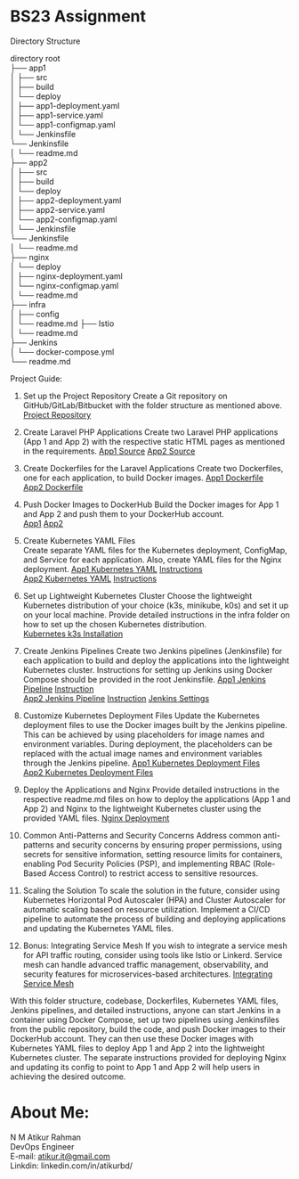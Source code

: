 # BS23 Assignment

Directory Structure

directory root                                                                                                                                                      
├──  app1                                                                                                                                                           
│    ├── src                                                                                                                                                       
│    ├── build                                                                                                                                                      
│    └── deploy                                                                                                                                                     
│        ├── app1-deployment.yaml                                                                                                                                   
│        ├── app1-service.yaml                                                                                                                                      
│        └── app1-configmap.yaml                                                                                                                                    
│    └── Jenkinsfile                                                                                                                                                
       └── Jenkinsfile                                                                                                                                              
│    └── readme.md                                                                                                                                                  
├──  app2                                                                                                                                                           
│    ├── src                                                                                                                                                        
│    ├── build                                                                                                                                                      
│    └── deploy                                                                                                                                                     
│       ├── app2-deployment.yaml                                                                                                                                   
│       ├── app2-service.yaml                                                                                                                                     
│       └── app2-configmap.yaml                                                                                                                                    
│    └── Jenkinsfile                                                                                                                                                
        └── Jenkinsfile                                                                                                                                             
│    └── readme.md                                                                                                                                                  
├──  nginx                                                                                                                                                          
│    └── deploy                                                                                                                                                     
│       ├── nginx-deployment.yaml                                                                                                                                  
│       └── nginx-configmap.yaml                                                                                                                                   
│    └── readme.md                                                                                                                                                  
├──  infra                                                                                                                                                          
│    ├── config                                                                                                                                                     
│    └── readme.md
├──  Istio                                                                                                                                                          
│    └── readme.md                                                                                                                                                  
├──  Jenkins                                                                                                                                                        
│    └── docker-compose.yml                                                                                                                                         
└── readme.md                                                                                                                                                                                        

Project Guide:

1.  Set up the Project Repository
    Create a Git repository on GitHub/GitLab/Bitbucket with the folder structure as mentioned above.
    [Project Repository](https://github.com/crystalbd/bs23)

2.  Create Laravel PHP Applications
    Create two Laravel PHP applications (App 1 and App 2) with the respective static HTML pages as mentioned in the requirements.
    [App1 Source](https://github.com/crystalbd/bs23/tree/main/app1/src)  [App2 Source](https://github.com/crystalbd/bs23/tree/main/app2/src)

3.  Create Dockerfiles for the Laravel Applications
    Create two Dockerfiles, one for each application, to build Docker images.
    [App1 Dockerfile](https://github.com/crystalbd/bs23/tree/main/app1/build/Dockerfile)                                                                     
    [App2 Dockerfile](https://github.com/crystalbd/bs23/tree/main/app2/build/Dockerfile)                                                                     

4.  Push Docker Images to DockerHub
    Build the Docker images for App 1 and App 2 and push them to your DockerHub account.                                                                 
    [App1](https://github.com/crystalbd/bs23/tree/main/app1)   [App2](https://github.com/crystalbd/bs23/tree/main/app2)                                                                
5.  Create Kubernetes YAML Files                                                                                                                 
    Create separate YAML files for the Kubernetes deployment, ConfigMap, and Service for each application. Also, create YAML files for the Nginx deployment.
    [App1 Kubernetes YAML](https://github.com/crystalbd/bs23/tree/main/app1/deploy) [Instructions](https://github.com/crystalbd/bs23/tree/main/app1)             
    [App2 Kubernetes YAML](https://github.com/crystalbd/bs23/tree/main/app2/deploy) [Instructions](https://github.com/crystalbd/bs23/tree/main/app2)              

6.  Set up Lightweight Kubernetes Cluster
    Choose the lightweight Kubernetes distribution of your choice (k3s, minikube, k0s) and set it up on your local machine. Provide detailed instructions in the infra folder on how to set up the chosen Kubernetes distribution.                                                              
[Kubernetes k3s Installation](https://github.com/crystalbd/bs23/tree/main/infra)                                                        

7. Create Jenkins Pipelines
    Create two Jenkins pipelines (Jenkinsfile) for each application to build and deploy the applications into the lightweight Kubernetes cluster. Instructions for setting up Jenkins using Docker Compose should be provided in the root Jenkinsfile.
    [App1 Jenkins Pipeline](https://github.com/crystalbd/bs23/tree/main/app1/Jenkinsfile/Jenkinfile) [Instruction](https://github.com/crystalbd/bs23/tree/main/app1)                                                                                                      
[App2 Jenkins Pipeline](https://github.com/crystalbd/bs23/tree/main/app2/Jenkinsfile/Jenkinfile) [Instruction](https://github.com/crystalbd/bs23/tree/main/app1)
[Jenkins Settings](https://github.com/crystalbd/bs23/blob/main/Jenkins/)

8.  Customize Kubernetes Deployment Files
    Update the Kubernetes deployment files to use the Docker images built by the Jenkins pipeline. This can be achieved by using placeholders for image names and environment variables. During deployment, the placeholders can be replaced with the actual image names and environment variables through the Jenkins pipeline.
[App1 Kubernetes Deployment Files](https://github.com/crystalbd/bs23/tree/main/app1/deploy)                                                                
[App2 Kubernetes Deployment Files](https://github.com/crystalbd/bs23/tree/main/app2/deploy)                                                               

9.  Deploy the Applications and Nginx
    Provide detailed instructions in the respective readme.md files on how to deploy the applications (App 1 and App 2) and Nginx to the lightweight Kubernetes cluster using the provided YAML files.
[Nginx Deployment](https://github.com/crystalbd/bs23/tree/main/nginx)                                                                                             
               
10. Common Anti-Patterns and Security Concerns
    Address common anti-patterns and security concerns by ensuring proper permissions, using secrets for sensitive information, setting resource limits for containers, enabling Pod Security Policies (PSP), and implementing RBAC (Role-Based Access Control) to restrict access to sensitive resources.

11. Scaling the Solution
    To scale the solution in the future, consider using Kubernetes Horizontal Pod Autoscaler (HPA) and Cluster Autoscaler for automatic scaling based on resource utilization. Implement a CI/CD pipeline to automate the process of building and deploying applications and updating the Kubernetes YAML files.

12. Bonus: Integrating Service Mesh
    If you wish to integrate a service mesh for API traffic routing, consider using tools like Istio or Linkerd. Service mesh can handle advanced traffic management, observability, and security features for microservices-based architectures.
    [Integrating Service Mesh](https://github.com/crystalbd/bs23/tree/main/Istio)                                                                      

With this folder structure, codebase, Dockerfiles, Kubernetes YAML files, Jenkins pipelines, and detailed instructions, anyone can start Jenkins in a container using Docker Compose, set up two pipelines using Jenkinsfiles from the public repository, build the code, and push Docker images to their DockerHub account. They can then use these Docker images with Kubernetes YAML files to deploy App 1 and App 2 into the lightweight Kubernetes cluster. The separate instructions provided for deploying Nginx and updating its config to point to App 1 and App 2 will help users in achieving the desired outcome.



# About Me:                                                                                                                                                         
N M Atikur Rahman                                                                                                                                                  
DevOps Engineer                                                                                                                                                     
E-mail: atikur.it@gmail.com                                                                                                                                         
Linkdin: linkedin.com/in/atikurbd/                                                                                                                                  
